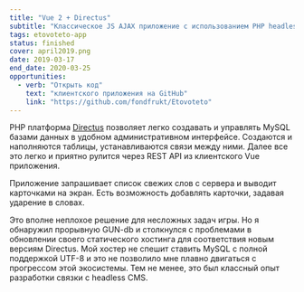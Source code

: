```yaml
---
title: "Vue 2 + Directus"
subtitle: "Классическое JS AJAX приложение с использованием PHP headless CMS"
tags: etovoteto-app
status: finished
cover: april2019.png
date: 2019-03-17
end_date: 2020-03-25
opportunities:
  - verb: "Открыть код"
    text: "клиентского приложения на GitHub"
    link: "https://github.com/fondfrukt/Etovoteto"
---
```


PHP платформа [Directus](https://directus.io/) позволяет легко создавать и управлять MySQL базами данных в удобном административном интерфейсе. Создаются и наполняются таблицы, устанавливаются связи между ними. Далее все это легко и приятно рулится через REST API из клиентского Vue приложения.

Приложение запрашивает список свежих слов с сервера и выводит карточками на экран. Есть возможность добавлять карточки, задавая ударение в словах.

Это вполне неплохое решение для несложных задач игры. Но я обнаружил прорывную GUN-db и столкнулся с проблемами в обновлении своего статического хостинга для соответствия новым версиям Directus. Мой хостер не спешит ставить MySQL с полной поддержкой UTF-8 и это не позволило мне плавно двигаться с прогрессом этой экосистемы. Тем не менее, это был классный опыт разработки связки с headless CMS.
